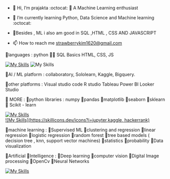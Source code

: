 - 👋 Hi, I’m prajakta  :octocat:
  👀 A Machine Learning enthusiast


- 🌱 I’m currently learning Python, Data Science and Machine learning  :octocat:
- 🐼Besides , ML i also am good in SQL ,HTML , CSS AND JAVASCRIPT


- 📫 How to reach me strawberrykim1620@gmail.com


🐼languages         : python 🧑‍💻
                      SQL Basics
                      HTML,  CSS,  JS



[![My Skills](https://skillicons.dev/icons?i=python)](https://skillicons.dev)
 ![My Skills](https://skillicons.dev/icons?i=vscode)
 

🐼AI / ML platform  : collaboratory,
                       Sololearn,
                       Kaggle,
                       Bigquery.
                       


  
   
   
🐼other platforms   : Visual studio code
                      R studio
                      Tableau
                      Power BI
                      Looker Studio



🐼 MORE :
🌱python libraries  : numpy 
                    🌱pandas
                    🌱matplotlib
                    🌱seaborn
                    🌱sklearn
                    🌱 Scikit - learn



[![My Skills](https://skillicons.dev/icons?i=python)](https://skillicons.dev)    
[![My Skills](https://skillicons.dev/icons?i=jupyter,kaggle, hackerrank)](https://skillicons.dev)
    
    
🐼machine learning  : 🌼Supervised ML
                    🌼clustering and regression
                    🌼linear regression
                    🌼logistic regression
                    🌼random forest
                    🌼tree based models ( decision tree , knn, support vector machines)
                    🌼statistics
                    🌼probability
                    🌼Data visualization



 



🐼Artificial 
🌱Intelligence    : 🍁Deep learning
                    🍁computer vision
                    🍁Digital Image processing
                    🍁OpenCv
                    🍁Neural Networks

[![My Skills](https://skillicons.dev/icons?i=html,css,javascript)](https://skillicons.dev)           
<!---
prajakta1321/prajakta1321 is a ✨ special ✨ repository because its `README.md` (this file) appears on your GitHub profile.
You can click the Preview link to take a look at your changes.
--->
